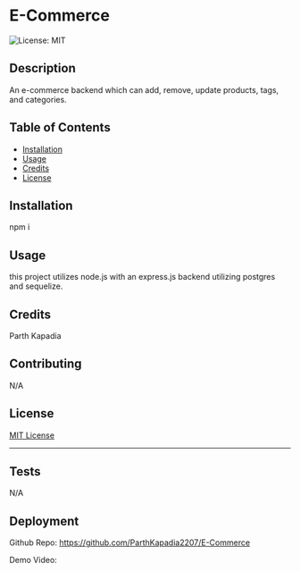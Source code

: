 
# E-Commerce

  ![License: MIT](https://img.shields.io/badge/License-MIT-yellow.svg)

## Description

An e-commerce backend which can add, remove, update products, tags, and categories.

## Table of Contents

- [Installation](#installation)
- [Usage](#usage)
- [Credits](#credits)
- [License](#license)

## Installation

npm i

## Usage

this project utilizes node.js with an express.js backend utilizing postgres and sequelize.

## Credits

Parth Kapadia

## Contributing

N/A

## License

[MIT License](https://opensource.org/license/MIT)

---

## Tests

N/A



## Deployment

Github Repo: https://github.com/ParthKapadia2207/E-Commerce

Demo Video:
